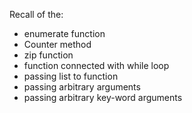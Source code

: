Recall of the:
- enumerate function
- Counter method
- zip function
- function connected with while loop
- passing list to function
- passing arbitrary arguments
- passing arbitrary key-word arguments
